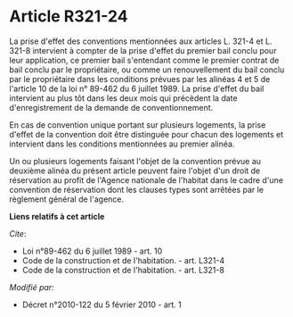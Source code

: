# Article R321-24

La prise d'effet des conventions mentionnées aux articles L. 321-4 et L. 321-8 intervient à compter de la prise d'effet du
premier bail conclu pour leur application, ce premier bail s'entendant comme le premier contrat de bail conclu par le
propriétaire, ou comme un renouvellement du bail conclu par le propriétaire dans les conditions prévues par les alinéas 4 et
5 de l'article 10 de la loi n° 89-462 du 6 juillet 1989. La prise d'effet du bail intervient au plus tôt dans les deux mois
qui précèdent la date d'enregistrement de la demande de conventionnement. 

En cas de convention unique portant sur plusieurs logements, la prise d'effet de la convention doit être distinguée pour
chacun des logements et intervient dans les conditions mentionnées au premier alinéa. 

Un ou plusieurs logements faisant l'objet de la convention prévue au deuxième alinéa du présent article peuvent faire l'objet
d'un droit de réservation au profit de l'Agence nationale de l'habitat dans le cadre d'une convention de réservation dont les
clauses types sont arrêtées par le règlement général de l'agence.

**Liens relatifs à cet article**

_Cite_:

  - Loi n°89-462 du 6 juillet 1989 - art. 10
  - Code de la construction et de l'habitation. - art. L321-4
  - Code de la construction et de l'habitation. - art. L321-8

_Modifié par_:

  - Décret n°2010-122 du 5 février 2010 - art. 1
